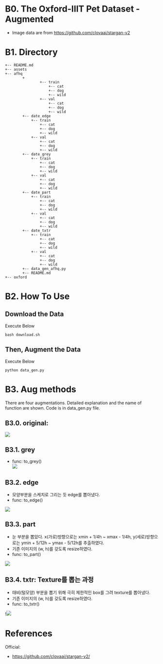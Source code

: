 # B0. The Oxford-IIIT Pet Dataset - Augmented
- Image data are from https://github.com/clovaai/stargan-v2

# B1. Directory

```
+-- README.md
+-- assets
+-- afhq
        +
                +-- train
                    +-- cat
                    +-- dog
                    +-- wild
                +-- val
                    +-- cat
                    +-- dog
                    +-- wild                
        +-- date_edge
            +-- train
                +-- cat
                +-- dog
                +-- wild
            +-- val
                +-- cat
                +-- dog
                +-- wild   
        +-- date_grey
            +-- train
                +-- cat
                +-- dog
                +-- wild
            +-- val
                +-- cat
                +-- dog
                +-- wild   
        +-- date_part
            +-- train
                +-- cat
                +-- dog
                +-- wild
            +-- val
                +-- cat
                +-- dog
                +-- wild
        +-- date_txtr
            +-- train
                +-- cat
                +-- dog
                +-- wild
            +-- val
                +-- cat
                +-- dog
                +-- wild   
        +-- data_gen_afhq.py
        +-- README.md
+-- oxford
```

# B2. How To Use
## Download the Data
Execute Below

```
bash download.sh
```

## Then, Augment the Data
Execute Below

```
python data_gen.py
```

# B3. Aug methods
There are four augmentations. Detailed explanation and the name of function are shown. Code is in data_gen.py file.

## B3.0. original: 

![](../assets/afhq/original.jpg) <br>

## B3.1. grey
  - func: to_grey() <br>
![](../assets/afhq/grey.jpg) <br>

## B3.2. edge
  - 모양부분을 스케치로 그리는 듯 edge를 뽑아냈다.
  - func: to_edge() <br>

![](../assets/afhq/edge.jpg) <br>

## B3.3. part
  - 눈 부분을 뽑았다. x(가로)방향으로는 xmin + 1/4h ~ xmax - 1/4h, y(세로)방향으로는 ymin + 5/12h ~ ymax - 5/12h를 추출하였다.
  - 기존 이미지의 (w, h)를 갖도록 resize하였다.
  - func: to_part() <br>

![](../assets/afhq/part.jpg) <br>


## B3.4. txtr: Texture를 뽑는 과정
  - 태비(털모양) 부분을 뽑기 위해 극히 제한적인 box를 그려 texture를 뽑아냈다.
  - 기존 이미지의 (w, h)를 갖도록 resize하였다.
  - func: to_txtr()  <br>

!![](../assets/afhq/txtr.jpg) <br>

# References
Official: 
- https://github.com/clovaai/stargan-v2/
  